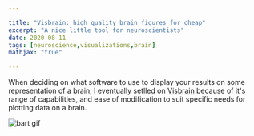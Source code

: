 ```yaml
---

title: "Visbrain: high quality brain figures for cheap"
excerpt: "A nice little tool for neuroscientists"
date: 2020-08-11
tags: [neuroscience,visualizations,brain]
mathjax: "true"

---
```


When deciding on what software to use to display your results on some representation of a brain, I eventually setlled on [Visbrain](http://visbrain.org/index.html) because of it's range of capabilities, and ease of modification to suit specific needs for plotting data on a brain.

<img src="{{ site.url }}{{ site.baseurl }}/images/visbrain_effect_example.gif" alt="bart gif">
